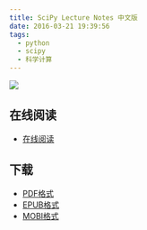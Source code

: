 ```yaml
---
title: SciPy Lecture Notes 中文版
date: 2016-03-21 19:39:56
tags:
  - python
  - scipy
  - 科学计算
---
```


![](https://ek8whxe.cloudimg.io/s/width/226/https://www.gitbook.com/cover/book/wizardforcel/scipy-lecture-notes.jpg?build=1439249362341&v=12.0.2)

<!--more-->

## 在线阅读 ##

+ [在线阅读](https://www.gitbook.com/book/wizardforcel/scipy-lecture-notes/details)

## 下载 ##

+ [PDF格式](https://www.gitbook.com/download/pdf/book/wizardforcel/scipy-lecture-notes)
+ [EPUB格式](https://www.gitbook.com/download/epub/book/wizardforcel/scipy-lecture-notes)
+ [MOBI格式](https://www.gitbook.com/download/mobi/book/wizardforcel/scipy-lecture-notes)
